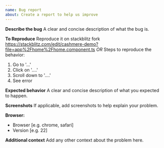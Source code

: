 ```yaml
---
name: Bug report
about: Create a report to help us improve
---
```


**Describe the bug**
A clear and concise description of what the bug is.

**To Reproduce**
Reproduce it on stackblitz fork
https://stackblitz.com/edit/cashmere-demo?file=app%2Fhome%2Fhome.component.ts
_OR_
Steps to reproduce the behavior:

1.  Go to '...'
2.  Click on '....'
3.  Scroll down to '....'
4.  See error

**Expected behavior**
A clear and concise description of what you expected to happen.

**Screenshots**
If applicable, add screenshots to help explain your problem.

**Browser:**

*   Browser [e.g. chrome, safari]
*   Version [e.g. 22]

**Additional context**
Add any other context about the problem here.
